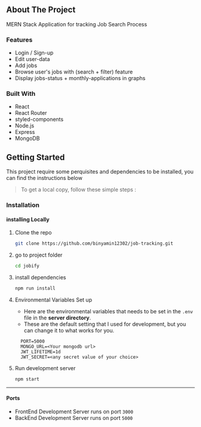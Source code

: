 <!-- ABOUT THE PROJECT -->

## About The Project

MERN Stack Application for tracking Job Search Process

### Features

- Login / Sign-up
- Edit user-data
- Add jobs
- Browse user's jobs with (search + filter) feature
- Display jobs-status + monthly-applications in graphs

### Built With

- React
- React Router
- styled-components
- Node.js
- Express
- MongoDB

## Getting Started

This project require some perquisites and dependencies to be installed, you can find the instructions below

> To get a local copy, follow these simple steps :


### Installation

#### installing Locally

1. Clone the repo
   ```sh
   git clone https://github.com/binyamin12302/job-tracking.git
   ```
2. go to project folder

   ```sh
   cd jobify
   ```

3. install dependencies

   ```bash
   npm run install
   ```

4. Environmental Variables Set up

   - Here are the environmental variables that needs to be set in the `.env` file in the **server directory**.
   - These are the default setting that I used for development, but you can change it to what works for you.

   ```
     PORT=5000
     MONGO_URL=<Your mongodb url>
     JWT_LIFETIME=1d
     JWT_SECRET=<any secret value of your choice>
   ```

5. Run development server

   ```sh
   npm start
   ```

---


#### Ports

- FrontEnd Development Server runs on port `3000`
- BackEnd Development Server runs on port `5000`
